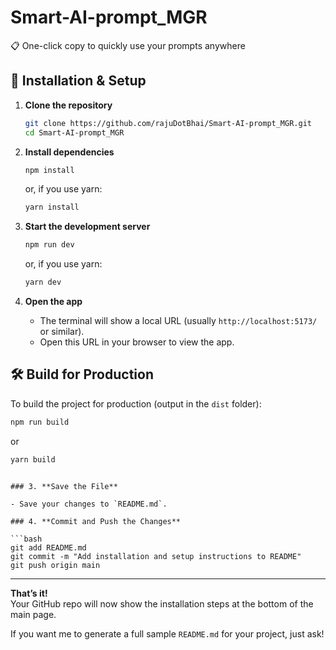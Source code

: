 # Smart-AI-prompt_MGR
📋 One-click copy to quickly use your prompts anywhere


## 🚀 Installation & Setup

1. **Clone the repository**
   ```bash
   git clone https://github.com/rajuDotBhai/Smart-AI-prompt_MGR.git
   cd Smart-AI-prompt_MGR
   ```

2. **Install dependencies**
   ```bash
   npm install
   ```
   or, if you use yarn:
   ```bash
   yarn install
   ```

3. **Start the development server**
   ```bash
   npm run dev
   ```
   or, if you use yarn:
   ```bash
   yarn dev
   ```

4. **Open the app**
   - The terminal will show a local URL (usually `http://localhost:5173/` or similar).
   - Open this URL in your browser to view the app.

## 🛠️ Build for Production

To build the project for production (output in the `dist` folder):
```bash
npm run build
```
or
```bash
yarn build
```
```

### 3. **Save the File**

- Save your changes to `README.md`.

### 4. **Commit and Push the Changes**

```bash
git add README.md
git commit -m "Add installation and setup instructions to README"
git push origin main
```

---

**That’s it!**  
Your GitHub repo will now show the installation steps at the bottom of the main page.

If you want me to generate a full sample `README.md` for your project, just ask!